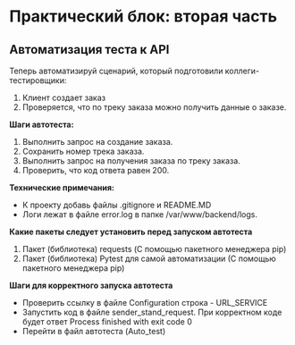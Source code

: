 # Практический блок: вторая часть
## Автоматизация теста к API
Теперь автоматизируй сценарий, который подготовили коллеги-тестировщики:
1. Клиент создает заказ
2. Проверяется, что по треку заказа можно получить данные о заказе. 

**Шаги автотеста:**
  1. Выполнить запрос на создание заказа.
  2. Сохранить номер трека заказа.
  3. Выполнить запрос на получения заказа по треку заказа.
  4. Проверить, что код ответа равен 200.

**Технические примечания:**
* К проекту добавь файлы .gitignore и README.MD 
* Логи лежат в файле error.log в папке /var/www/backend/logs.

**Какие пакеты следует установить перед запуском автотеста**
1. Пакет (библиотека) requests (С помощью пакетного менеджера pip)
2. Пакет (библиотека) Pytest для самой автоматизации (С помощью пакетного менеджера pip)

**Шаги для корректного запуска автотеста**
* Проверить ссылку в файле Configuration строка - URL_SERVICE
* Запустить код в файле sender_stand_request. При корректном коде будет ответ Process finished with exit code 0
* Перейти в файл автотеста (Auto_test)